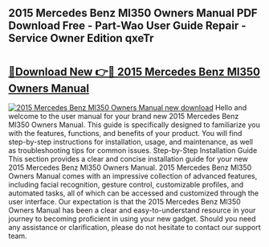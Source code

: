 ## 2015 Mercedes Benz Ml350 Owners Manual PDF Download Free - Part-Wao User Guide Repair - Service Owner Edition qxeTr

# <h2><a href="http://bc16809.oget.top/?id=2015+Mercedes+Benz+Ml350+Owners+Manual">🔗Download New 👉🔴 2015 Mercedes Benz Ml350 Owners Manual</a></h2>

[![2015 Mercedes Benz Ml350 Owners Manual new download](https://i.imgur.com/5g1atiW.png)](http://bc16809.oget.top/?id=2015+Mercedes+Benz+Ml350+Owners+Manual)
Hello and welcome to the user manual for your brand new 2015 Mercedes Benz Ml350 Owners Manual. This guide is specifically designed to familiarize you with the features, functions, and benefits of your product. You will find step-by-step instructions for installation, usage, and maintenance, as well as troubleshooting tips for common issues. Step-by-Step Installation Guide This section provides a clear and concise installation guide for your new 2015 Mercedes Benz Ml350 Owners Manual. 2015 Mercedes Benz Ml350 Owners Manual comes with an impressive collection of advanced features, including facial recognition, gesture control, customizable profiles, and automated tasks, all of which can be accessed and customized through the user interface. Our expectation is that the 2015 Mercedes Benz Ml350 Owners Manual has been a clear and easy-to-understand resource in your journey to becoming proficient in using your new gadget. Should you need any assistance or clarification, please do not hesitate to contact our support team.
